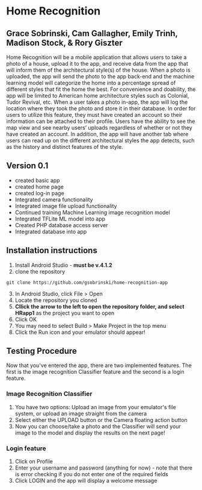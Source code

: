 # Home Recognition
## Grace Sobrinski, Cam Gallagher, Emily Trinh, Madison Stock, & Rory Giszter

Home Recognition will be a mobile application that allows users to take a photo of a house, upload it to the app, and receive data from the app that will 
inform them of the architectural style(s) of the house. When a photo is uploaded, the app will send the photo to the app back-end and the machine learning model 
will categorize the home into a percentage spread of different styles that fit the home the best. For convenience and doability, the app will be limited to 
American home architecture styles such as Colonial, Tudor Revival, etc. When a user takes a photo in-app, the app will log the location where they took the photo 
and store it in their database. In order for users to utilize this feature, they must have created an account so their information can be attached to their profile.
Users have the ability to see the map view and see nearby users’ uploads regardless of whether or not they have created an account. In addition, the app will have
another tab where users can read up on the different architectural styles the app detects, such as the history and distinct features of the style.

## Version 0.1 

* created basic app 
* created home page 
* created log-in page
* Integrated camera functionality
* Integrated image file upload functionality
* Continued training Machine Learning image recognition model
* Integrated TFLite ML model into app
* Created PHP database access server
* Integrated database into app

## Installation instructions

1. Install Android Studio - **must be v.4.1.2**
2. clone the repository 

```git clone https://github.com/gsobrinski/home-recognition-app```

3. In Android Studio, click File > Open 
4. Locate the repository you cloned
5. **Cllick the arrow to the left to open the repository folder, and select HRapp1** as the project you want to open
6. Click OK
7. You may need to select Build > Make Project in the top menu
8. Click the Run icon and your emulator should appear!

## Testing Procedure

Now that you've entered the app, there are two implemented features. The first is the image recognition Classifier feature and the second is a login feature.

### Image Recognition Classifier
1. You have two options: Upload an image from your emulator's file system, or upload an image straight from the camera
2. Select either the UPLOAD button or the Camera floating action button
3. Now you can choose/take a photo and the Classifier will send your image to the model and display the results on the next page!

### Login feature
1. Click on Profile
2. Enter your username and password (anything for now) - note that there is error checking if you do not enter one of the required fields
3. Click LOGIN and the app will display a welcome message

